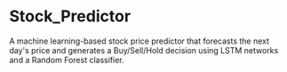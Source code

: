 # Stock_Predictor
A machine learning-based stock price predictor that forecasts the next day's price and generates a Buy/Sell/Hold decision using LSTM  networks and a Random Forest classifier.
